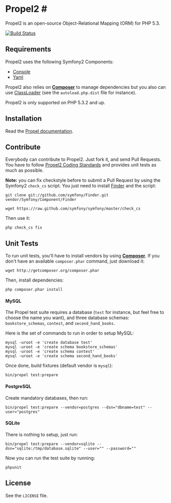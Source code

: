 # Propel2 #

Propel2 is an open-source Object-Relational Mapping (ORM) for PHP 5.3.

[![Build Status](https://secure.travis-ci.org/propelorm/Propel2.png?branch=master)](http://travis-ci.org/propelorm/Propel2)


## Requirements ##

Propel2 uses the following Symfony2 Components:

* [Console](https://github.com/symfony/Console)
* [Yaml](https://github.com/symfony/Yaml)

Propel2 also relies on [**Composer**](https://github.com/composer/composer) to manage dependencies but you
also can use [ClassLoader](https://github.com/symfony/ClassLoader) (see the `autoload.php.dist` file for instance).

Propel2 is only supported on PHP 5.3.2 and up.


## Installation ##

Read the [Propel documentation](http://www.propelorm.org/).


## Contribute ##

Everybody can contribute to Propel2. Just fork it, and send Pull Requests.
You have to follow [Propel2 Coding Standards](https://github.com/propelorm/Propel2/wiki/Coding-Standards) and provides unit tests as much as possible.

**Note:** you can fix checkstyle before to submit a Pull Request by using the Symfony2 `check_cs` script.
You just need to install [Finder](http://github.com/symfony/Finder) and the script:

    git clone git://github.com/symfony/Finder.git vendor/Symfony/Component/Finder

    wget https://raw.github.com/symfony/symfony/master/check_cs

Then use it:

    php check_cs fix


## Unit Tests ##

To run unit tests, you'll have to install vendors by using [**Composer**](https://github.com/composer/composer).
If you don't have an available `composer.phar` command, just download it:

    wget http://getcomposer.org/composer.phar

Then, install dependencies:

    php composer.phar install


#### MySQL ####

The Propel test suite requires a database (`test` for instance, but feel free to choose the name you want), and
three database schemas: `bookstore_schemas`, `contest`, and `second_hand_books`.

Here is the set of commands to run in order to setup MySQL:

    mysql -uroot -e 'create database test'
    mysql -uroot -e 'create schema bookstore_schemas'
    mysql -uroot -e 'create schema contest'
    mysql -uroot -e 'create schema second_hand_books'

Once done, build fixtures (default vendor is `mysql`):

    bin/propel test:prepare

#### PostgreSQL ####

Create mandatory databases, then run:

    bin/propel test:prepare --vendor=postgres --dsn="dbname=test" --user="postgres"

#### SQLite ####

There is nothing to setup, just run:

    bin/propel test:prepare --vendor=sqlite --dsn="sqlite:/tmp/database.sqlite" --user="" --password=""


Now you can run the test suite by running:

    phpunit

## License ##

See the `LICENSE` file.
